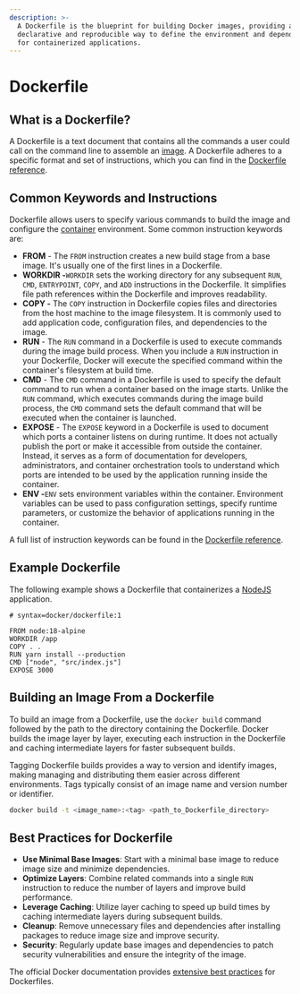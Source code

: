 ```yaml
---
description: >-
  A Dockerfile is the blueprint for building Docker images, providing a
  declarative and reproducible way to define the environment and dependencies
  for containerized applications.
---
```


# Dockerfile

## What is a Dockerfile?

A Dockerfile is a text document that contains all the commands a user could call on the command line to assemble an [image](images.md). A Dockerfile adheres to a specific format and set of instructions, which you can find in the [Dockerfile reference](https://docs.docker.com/reference/dockerfile/).

## Common Keywords and Instructions

Dockerfile allows users to specify various commands to build the image and configure the [container](containers.md) environment. Some common instruction keywords are:

* **FROM** - The `FROM` instruction creates a new build stage from a base image. It's usually one of the first lines in a Dockerfile.
* **WORKDIR -**`WORKDIR` sets the working directory for any subsequent `RUN`, `CMD`, `ENTRYPOINT`, `COPY`, and `ADD` instructions in the Dockerfile. It simplifies file path references within the Dockerfile and improves readability.
* **COPY -** The `COPY` instruction in Dockerfile copies files and directories from the host machine to the image filesystem. It is commonly used to add application code, configuration files, and dependencies to the image.
* **RUN** - The `RUN` command in a Dockerfile is used to execute commands during the image build process. When you include a `RUN` instruction in your Dockerfile, Docker will execute the specified command within the container's filesystem at build time.
* **CMD** - The `CMD` command in a Dockerfile is used to specify the default command to run when a container based on the image starts. Unlike the `RUN` command, which executes commands during the image build process, the `CMD` command sets the default command that will be executed when the container is launched.
* **EXPOSE** - The `EXPOSE` keyword in a Dockerfile is used to document which ports a container listens on during runtime. It does not actually publish the port or make it accessible from outside the container. Instead, it serves as a form of documentation for developers, administrators, and container orchestration tools to understand which ports are intended to be used by the application running inside the container.
* **ENV -**`ENV` sets environment variables within the container. Environment variables can be used to pass configuration settings, specify runtime parameters, or customize the behavior of applications running in the container.

A full list of instruction keywords can be found in the [Dockerfile reference](https://docs.docker.com/reference/dockerfile/).

## Example Dockerfile

The following example shows a Dockerfile that containerizes a [NodeJS](https://nodejs.org/) application.

```docker title="Dockerfile" showLineNumbers
# syntax=docker/dockerfile:1

FROM node:18-alpine
WORKDIR /app
COPY . .
RUN yarn install --production
CMD ["node", "src/index.js"]
EXPOSE 3000
```

## Building an Image From a Dockerfile

To build an image from a Dockerfile, use the `docker build` command followed by the path to the directory containing the Dockerfile. Docker builds the image layer by layer, executing each instruction in the Dockerfile and caching intermediate layers for faster subsequent builds.

Tagging Dockerfile builds provides a way to version and identify images, making managing and distributing them easier across different environments. Tags typically consist of an image name and version number or identifier.

```bash
docker build -t <image_name>:<tag> <path_to_Dockerfile_directory>
```

## Best Practices for Dockerfile

* **Use Minimal Base Images**: Start with a minimal base image to reduce image size and minimize dependencies.
* **Optimize Layers**: Combine related commands into a single `RUN` instruction to reduce the number of layers and improve build performance.
* **Leverage Caching**: Utilize layer caching to speed up build times by caching intermediate layers during subsequent builds.
* **Cleanup**: Remove unnecessary files and dependencies after installing packages to reduce image size and improve security.
* **Security**: Regularly update base images and dependencies to patch security vulnerabilities and ensure the integrity of the image.

The official Docker documentation provides [extensive best practices](https://docs.docker.com/develop/develop-images/instructions/) for Dockerfiles.
